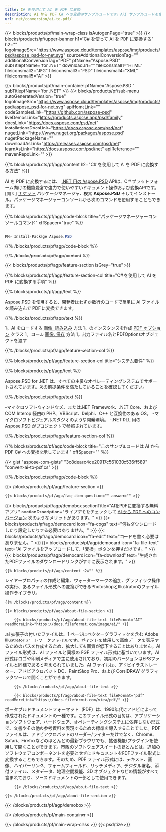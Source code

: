 ```yaml
---
title: C# を使用して AI を PDF に変換
description: AI から PDF C# への変換のサンプルコードです。API サンプルコードを使用して、VB.NET、ASP.NET、または任意の.NET ベースのアプリケーション内で AI ファイルを PDF に一括変換します。
url: net/conversion/ai-to-pdf/
---
```


{{< blocks/products/pf/main-wrap-class isAutogenPage="true" >}}
{{< blocks/products/pf/upper-banner h1="C# を使って AI を PDF に変換する" h2="" logoImageSrc="https://www.aspose.cloud/templates/aspose/img/products/psd/aspose_psd-for-net.svg" sourceAdditionalConversionTag="" additionalConversionTag="PDF" pfName="Aspose.PSD" subTitlepfName="for .NET" downloadUrl="" fileiconsmall1="HTML" fileiconsmall2="JPG" fileiconsmall3="PSD" fileiconsmall4="XML" fileiconsmall5="AI" >}}

{{< blocks/products/pf/main-container pfName="Aspose.PSD " subTitlepfName="for .NET" >}}
{{< blocks/products/pf/sub-menu autoGeneratedVersion="true" logoImageSrc="https://www.aspose.cloud/templates/aspose/img/products/psd/aspose_psd-for-net.svg" apiHomeLink="" codeSamplesLink="https://github.com/aspose-psd" liveDemosLink="https://products.aspose.app/psd/family" docsLink="https://docs.aspose.com/psd/net" installationsDocsLink="https://docs.aspose.com/psd/net" nugetLink="https://www.nuget.org/packages/aspose.psd" nugetPackageName="" downloadAsLink="https://releases.aspose.com/psd/net" learnAsLink="https://docs.aspose.com/psd/net" apiReference="" mavenRepoLink="" >}}

{{% blocks/products/pf/agp/content h2="C# を使用して AI を PDF に変換する方法" %}}

AI を PDF に変換するには、 <a href="/psd/{{< lang-code >}}net">.NET 用の Aspose.PSD</a> APIは、C＃プラットフォーム向けの機能豊富で強力で使いやすいドキュメント操作および変換APIです。[開く] <a href="https://www.nuget.org/packages/aspose.psd">ナゲット</a> パッケージマネージャ、検索 <b>Aspose.PSD</b> そしてインストール。パッケージマネージャーコンソールから次のコマンドを使用することもできます。

{{% blocks/products/pf/agp/code-block title="パッケージマネージャーコンソールコマンド" offSpacer="true" %}}

```cs

PM> Install-Package Aspose.PSD

```

{{% /blocks/products/pf/agp/code-block %}}

{{% /blocks/products/pf/agp/content %}}

{{< blocks/products/pf/agp/feature-section isGrey="true" >}}

{{% blocks/products/pf/agp/feature-section-col title="C# を使用して AI を PDF に変換する手順" %}}

{{% blocks/products/pf/agp/text %}}

 Aspose.PSD を使用すると、開発者はわずか数行のコードで簡単に AI ファイルを読み込んで PDF に変換できます。

{{% /blocks/products/pf/agp/text %}}

1。AI をロードする [画像. 読み込み](https://apireference.aspose.com/psd/net/aspose.psd/image/methods/load/index) 方法
1。のインスタンスを作成 [PDF オプション](https://apireference.aspose.com/psd/net/aspose.psd.imageoptions/PdfOptions) クラス
1。コール [画像. 保存](https://apireference.aspose.com/psd/net/aspose.psd/image/methods/save/index) 方法
1。出力ファイル名とPDFOptionsオブジェクトを渡す

{{% /blocks/products/pf/agp/feature-section-col %}}

{{% blocks/products/pf/agp/feature-section-col title="システム要件" %}}

{{% blocks/products/pf/agp/text %}}

 Aspose.PSD for .NET は、すべての主要なオペレーティングシステムでサポートされています。次の前提条件を満たしていることを確認してください。

{{% /blocks/products/pf/agp/text %}}

-マイクロソフトウィンドウズ、または.NET Framework、.NET Core、および COM Interop 経由の PHP、VBScript、Delphi、C++ と互換性のある OS。
-マイクロソフトビジュアルスタジオのような開発環境。
-.NET DLL 用の Aspose.PSD がプロジェクトで参照されています。

{{% /blocks/products/pf/agp/feature-section-col %}}

{{% blocks/products/pf/agp/code-block title="このサンプルコードは AI から PDF C# への変換を示しています" offSpacer="" %}}

{{< gist "aspose-com-gists" "3c8deaec4ce20917c561030c536ff589" "convert-ai-to-pdf.cs" >}}

{{% /blocks/products/pf/agp/code-block %}}

{{< /blocks/products/pf/agp/feature-section >}}

    {{< blocks/products/pf/agp/faq-item question="" answer="" >}}
 

<!-- aboutfile Starts -->

{{< blocks/products/pf/agp/demobox sectionTitle="AIをPDFに変換する無料アプリ" sectionDescription="ライブデモをチェックして [AI から PDF へのコンバージョン](https://products.aspose.app/psd/conversion/ai-to-pdf) 次のようなメリットがあります。" >}}
        {{< blocks/products/pf/agp/democard icon="fa-cogs" text="何もダウンロードしたり設定したりする必要はありません。" >}}
        {{< blocks/products/pf/agp/democard icon="fa-edit" text="コードを書く必要はありません。" >}}
        {{< blocks/products/pf/agp/democard icon="fa-file-text" text="AI ファイルをアップロードして、「変換」ボタンを押すだけです。" >}}
        {{< blocks/products/pf/agp/democard icon="fa-download" text="生成されたPDFファイルのダウンロードリンクがすぐに表示されます。" >}}

    {{% blocks/products/pf/agp/content h2="" %}}

レイヤープロパティの作成と編集、ウォーターマークの追加、グラフィック操作の実行、あるファイル形式への変換ができるPhotoshopとIllustratorのファイル操作ライブラリ。



    {{% /blocks/products/pf/agp/content %}}

    {{< blocks/products/pf/agp/about-file-section >}}

        {{< blocks/products/pf/agp/about-file-text fileFormat="AI" readMoreLink="https://docs.fileformat.com/image/ai/" >}}
.ai 拡張子の付いたファイルは、1 ページにベクターグラフィックを含む Adobe Illustrator アートワークファイルです。ポイントを使用して画像データを表示するためのパスを作成するため、拡大しても画質が低下することはありません。AI ファイル形式は、AI ファイルと同様の PGF ファイル形式に基づいています。AI形式はロゴや印刷メディアで主に使用されており、初期のバージョンはEPSファイルと同様であると考えられていました。AI ファイルは、アドビイラストレーター、アドビアクロバット DC、PaintShop Pro、および CorelDRAW グラフィックツールで開くことができます。

        {{< /blocks/products/pf/agp/about-file-text >}}

        {{< blocks/products/pf/agp/about-file-text fileFormat="pdf" readMoreLink="https://docs.fileformat.com/view/pdf/" >}}
ポータブルドキュメントフォーマット（PDF）は、1990年代にアドビによって作成されたドキュメントの一種です。このファイル形式の目的は、アプリケーションソフトウェア、ハードウェア、オペレーティングシステムに依存しない形式で、文書やその他の参考資料を表現するための標準を導入することでした。PDFファイルは、アドビアクロバットのリーダー/ライターだけでなく、Chrome、Safari、Firefoxなどのほとんどの最新ブラウザでも、拡張機能/プラグインを使用して開くことができます。市販のソフトウェアスイートのほとんどは、追加のソフトウェアコンポーネントを必要とせずにドキュメントをPDFファイル形式に変換することもできます。そのため、PDF ファイル形式には、テキスト、画像、ハイパーリンク、フォームフィールド、リッチメディア、デジタル署名、添付ファイル、メタデータ、地理空間機能、3D オブジェクトなどの情報がすべて含まれており、ソースドキュメントの一部として使用できます。

        {{< /blocks/products/pf/agp/about-file-text >}}

    {{< /blocks/products/pf/agp/about-file-section >}}

{{< /blocks/products/pf/agp/demobox >}}

<!-- aboutfile Ends -->



{{< /blocks/products/pf/main-container >}}
    
{{< /blocks/products/pf/main-wrap-class >}}
{{< psd/tize >}}
